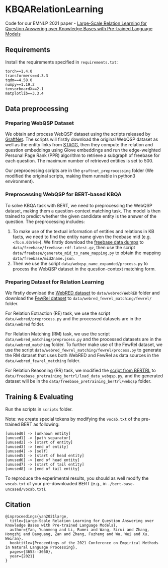 # KBQARelationLearning

Code for our EMNLP 2021 paper - [Large-Scale Relation Learning for Question Answering over Knowledge Bases with Pre-trained Language Models](https://aclanthology.org/2021.emnlp-main.296/)

## Requirements

Install the requirements specified in `requirements.txt`:
```
torch==1.4.0
transformers==4.3.3
tqdm==4.58.0
numpy==1.19.2
tensorboardX==2.1
matplotlib==3.3.4
```

## Data preprocessing

### Preparing WebQSP Dataset

We obtain and process WebQSP dataset using the scripts released by [GraftNet](https://github.com/OceanskySun/GraftNet/tree/master/preprocessing). The scripts will firstly download the original WebQSP dataset as well as the entity links from [STAGG](https://raw.githubusercontent.com/scottyih/STAGG), then they compute the relation and question embeddings using Glove embeddings and run the edge-weighted Personal Page Rank (PPR) algorithm to retrieve a subgraph of freebase for each question. The maximum number of retrieved entities is set to 500.

Our preprocessing scripts are in the `graftnet_preprocessing` folder (We modified the original scripts, making them runnable in python3 environment).

### Preprocessing WebQSP for BERT-based KBQA

To solve KBQA task with BERT, we need to preprocessing the WebQSP dataset, making them a question-context matching task. The model is then trained to predict whether the given candidate entity is the answer of the question. The preprocessing includes:

1. To make use of the textual information of entities and relations in KB facts, we need to find the entity name given the freebase mid (e.g. `<fb:m.03rk0>`). We firstly download the [freebase data dumps](https://developers.google.com/freebase/) to `data/freebase/freebase-rdf-latest.gz`, then use the script `data/freebase/generate_mid_to_name_mapping.py` to obtain the mapping `data/freebase/mid2name.json`.
2. Then we use the script `data/webqsp_name_expanded/process.py` to process the WebQSP dataset in the question-context matching form.

### Preparing Dataset for Relation Learning

We firstly download the [WebRED dataset](https://github.com/google-research-datasets/WebRED) to `data/webred/WebRED` folder and download the [FewRel dataset](http://www.zhuhao.me/fewrel/) to `data/webred_fewrel_matching/fewrel/` folder.

For Relation Extraction (RE) task, we use the script `data/webred/preprocess.py` and the processed datasets are in the `data/webred` folder.

For Relation Matching (RM) task, we use the script `data/webred_matching/preprocess.py` and the processed datasets are in the `data/webred_matching` folder. To further make use of the FewRel dataset, we use the script `data/webred_fewrel_matching/fewrel/process.py` to generate the RM dataset that uses both WebRED and FewRel as data sources in the `data/webred_fewrel_matching` folder.

For Relation Reasoning (RR) task, we modified the [script from BERTRL](https://github.com/zhw12/BERTRL/blob/master/load_data.py) to `data/freebase_pretraining_bertrl/load_data_webqsp.py`, and the generated dataset will be in the `data/freebase_pretraining_bertrl/webqsp` folder.

## Training & Evaluating

Run the scripts in `scripts` folder.

Note: we create special tokens by modifying the `vocab.txt` of the pre-trained BERT as following:
```
[unused0] -> [unknown entity]
[unused1] -> [path separator]
[unused2] -> [start of entity]
[unused3] -> [end of entity]
[unused4] -> [self]
[unused5] -> [start of head entity]
[unused6] -> [end of head entity]
[unused7] -> [start of tail entity]
[unused8] -> [end of tail entity]
```
To reproduce the experimental results, you should as well modify the `vocab.txt` of your pre-downloaded BERT (e.g., in `./bert-base-uncased/vocab.txt`).

## Citation
```
@inproceedings{yan2021large,
  title={Large-Scale Relation Learning for Question Answering over Knowledge Bases with Pre-trained Language Models},
  author={Yan, Yuanmeng and Li, Rumei and Wang, Sirui and Zhang, Hongzhi and Daoguang, Zan and Zhang, Fuzheng and Wu, Wei and Xu, Weiran},
  booktitle={Proceedings of the 2021 Conference on Empirical Methods in Natural Language Processing},
  pages={3653--3660},
  year={2021}
}
```
